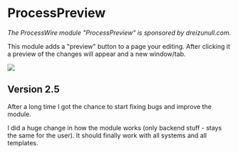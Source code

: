 ProcessPreview
==============

*The ProcessWire module "ProcessPreview" is sponsored by dreizunull.com.*

This module adds a "preview" button to a page your editing. After clicking it a preview of the changes will appear and a new window/tab.

![](http://projects.nico.is/processwire/ProcessPreview/screenshot1.jpg)

## Version 2.5

After a long time I got the chance to start fixing bugs and improve the module.

I did a huge change in how the module works (only backend stuff - stays the same for the user). It should finally work with all systems and all templates.
